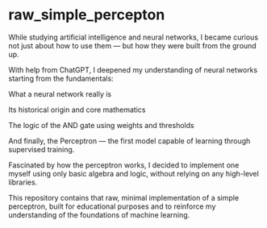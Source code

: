 # raw_simple_percepton

While studying artificial intelligence and neural networks, I became curious not just about how to use them — but how they were built from the ground up.

With help from ChatGPT, I deepened my understanding of neural networks starting from the fundamentals:

What a neural network really is

Its historical origin and core mathematics

The logic of the AND gate using weights and thresholds

And finally, the Perceptron — the first model capable of learning through supervised training.

Fascinated by how the perceptron works, I decided to implement one myself using only basic algebra and logic, without relying on any high-level libraries.

This repository contains that raw, minimal implementation of a simple perceptron, built for educational purposes and to reinforce my understanding of the foundations of machine learning.
